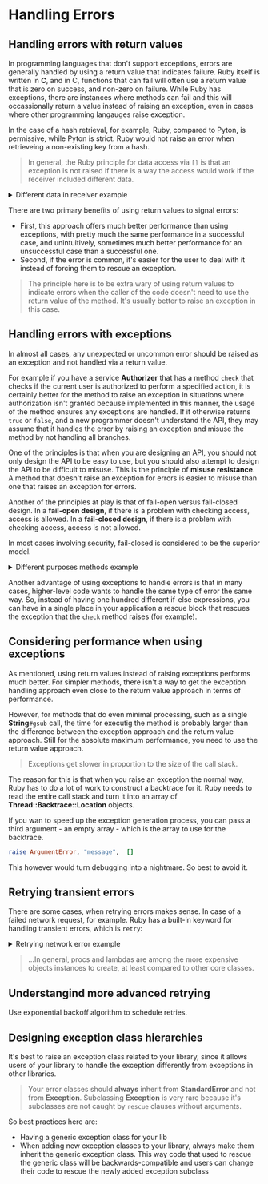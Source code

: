 # Handling Errors

## Handling errors with return values

In programming languages that don't support exceptions, errors are generally handled by using a return value that
indicates failure. Ruby itself is written in **C**, and in C, functions that can fail will often use a return value that
is zero on success, and non-zero on failure. While Ruby has exceptions, there are instances where methods can fail and
this will occassionally return a value instead of raising an exception, even in cases where other programming langauges
raise exception.

In the case of a hash retrieval, for example, Ruby, compared to Pyton, is permissive, while Pyton is strict. Ruby would
not raise an error when retrieveing a non-existing key from a hash.

> In general, the Ruby principle for data access via `[]` is that an exception is not raised if there is a way the
> access would work if the receiver included different data.

<details>
  <summary>Different data in receiver example</summary>

  ```ruby
  ary = [1, 2, 3]
  ary[3]
  # => nil

  ary << 4
  ary[3]
  # => 4
  ```

  Accessing the `ary` array with an index that is beyond the bounds of the array returns `nil`, because if the array
  is expanded later, the same call will be within the bounds of the array, and will return the value at the index.

</details>


There are two primary benefits of using return values to signal errors:
- First, this approach offers much better performance than using exceptions, with pretty much the same performance in a
  successful case, and unintuitively, sometimes much better performance for an unsuccessful case than a successful one.
- Second, if the error is common, it's easier for the user to deal with it instead of forcing them to rescue an
  exception.

> The principle here is to be extra wary of using return values to indicate errors when the caller of the code doesn't
> need to use the return value of the method. It's usually better to raise an exception in this case.

## Handling errors with exceptions

In almost all cases, any unexpected or uncommon error should be raised as an exception and not handled via a return
value.

For example if you have a service **Authorizer** that has a method `check` that checks if the current user is authorized
to perform a specified action, it is certainly better for the method to raise an exception in situations where
authorization isn't granted because implemented in this manner, the usage of the method ensures any exceptions are
handled. If it otherwise returns `true` or `false`, and a new programmer doesn't understand the API, they may assume
that it handles the error by raising an exception and misuse the method by not handling all branches.

One of the principles is that when you are designing an API, you should not only design the API to be easy to use, but
you should also attempt to design the API to be difficult to misuse. This is the principle of **misuse resistance**. A
method that doesn't raise an exception for errors is easier to misuse than one that raises an exception for errors.

Another of the principles at play is that of fail-open versus fail-closed design.
In a **fail-open design**, if there is a problem with checking access, access is allowed.
In a **fail-closed design**, if there is a problem with checking access, access is not allowed.

In most cases involving security, fail-closed is considered to be the superior model.

<details>
  <summary>Different purposes methods example</summary>

  There might be a case where the user of the **Authorizer** does need a `true` or `false` value for whether an action
  is authorized. For example, to decide whether to show a link in a page or not. You don't want to write the following
  code:

  ```ruby
  begin
    Authorizer.check(current_user, :manage_users)
  rescue
    # don't show link
  else
    display_manage_users_link
  end
  ```

  This code uses exceptions for flow control, which is, in general, a bad approach.
  In a case like this it's usually better to have a method **Authorizer**.`allowed?` that returns `true` or `false`
  instead of raising an exception.

  The difference with the `check` method is that this one here has as `?` sign indicating that it returns a boolean
  value, which makes it much less likely to be misused. 

  With a method name such as `check`, it is ambiguous as to whether the method will return `true` or `false` or raise an
  exception, so misuse is much more likely to happen.

</details>

Another advantage of using exceptions to handle errors is that in many cases, higher-level code wants to handle the same
type of error the same way. So, instead of having one hundred different if-else expressions, you can have in a single
place in your application a rescue block that rescues the exception that the `check` method raises (for example).

## Considering performance when using exceptions

As mentioned, using return values instead of raising exceptions performs much better. For simpler methods, there isn't
a way to get the exception handling approach even close to the return value approach in terms of performance.

However, for methods that do even minimal processing, such as a single **String**`#gsub` call, the time for executig the
method is probably larger than the difference between the exception approach and the return value approach. Still for
the absolute maximum performance, you need to use the return value approach.

> Exceptions get slower in proportion to the size of the call stack.

The reason for this is that when you raise an exception the normal way, Ruby has to do a lot of work to construct a
backtrace for it. Ruby needs to read the entire call stack and turn it into an array of **Thread::Backtrace::Location**
objects.

If you wan to speed up the exception generation process, you can pass a third argument - an empty array - which is the
array to use for the backtrace.

```ruby
raise ArgumentError, "message",  []
```

This however would turn debugging into a nightmare. So best to avoid it.

## Retrying transient errors

There are some cases, when retrying errors makes sense. In case of a failed network request, for example. Ruby has a
built-in keyword for handling transient errors, which is `retry`:

<details>
  <summary>Retrying network error example</summary>

  ```ruby
  require 'net/http'
  require 'uri'

  uri = URI("http://example.local/file")
  begin
    response = Net::HTTP.get_response(uri)
    raise Net::HTTPBadResponse if response.code.to_i >= 400
  rescue SocketError, SystemCallError, Net::HTTPBadResponse
    retry
  end
  ```

  Couple of things to note in the above example:
  - We extracted the uri out of the loop to eliminate possible issues with its creation.
  - We are only retrying on specific errors occurrance
  - A valid response could as well be a failed response
  - Since we cannot use `retry` outside of a `rescue` block, we raise an error to trigger the retry

  What if your requirements change, and now you only want to retry on an HTTP client or server error, and not for other
  errors?

  The `redo` keyword comes to the rescue here. It's similar to `next`, but instead of going to the next block iteration,
  itrestarts the current block iteration.

  ```ruby
  require 'net/http'
  require 'uri'

  uri = URI("http://example.local/file")

  response = nil

  1.times do
    response = Net::HTTP.get_response(uri)

    redo if response.code.to_i >= 400
  end
  ```

</details>

> ...In general, procs and lambdas are among the more expensive objects instances to create, at least compared to other
> core classes.

## Understangind more advanced retrying

Use exponential backoff algorithm to schedule retries.

## Designing exception class hierarchies

It's best to raise an exception class related to your library, since it allows users of your library to handle the
exception differently from exceptions in other libraries.

> Your error classes should **always** inherit from **StandardError** and not from **Exception**. Subclassing
> **Exception** is very rare because it's subclasses are not caught by `rescue` clauses without arguments.

So best practices here are:
- Having a generic exception class for your lib
- When adding new exception classes to your library, always make them inherit the generic exception class. This way code
  that used to rescue the generic class will be backwards-compatible and users can change their code to rescue the newly
  added exception subclass
